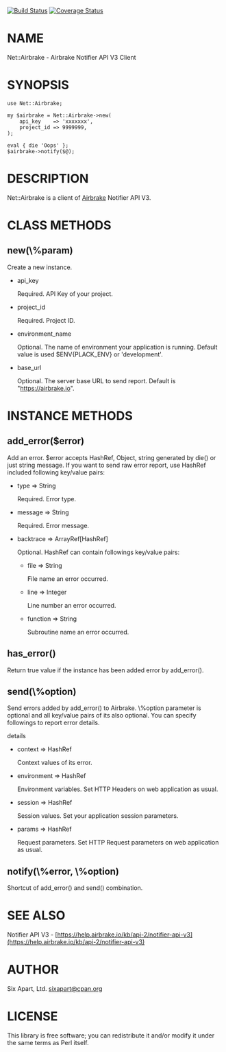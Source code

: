 [![Build Status](https://travis-ci.org/sixapart/Net-Airbrake.svg?branch=master)](https://travis-ci.org/sixapart/Net-Airbrake) [![Coverage Status](https://coveralls.io/repos/sixapart/Net-Airbrake/badge.svg)](https://coveralls.io/r/sixapart/Net-Airbrake)
# NAME

Net::Airbrake - Airbrake Notifier API V3 Client

# SYNOPSIS

    use Net::Airbrake;

    my $airbrake = Net::Airbrake->new(
        api_key    => 'xxxxxxx',
        project_id => 9999999,
    );

    eval { die 'Oops' };
    $airbrake->notify($@);

# DESCRIPTION

Net::Airbrake is a client of [Airbrake](https://airbrake.io) Notifier API V3.

# CLASS METHODS

## new(\\%param)

Create a new instance.

- api\_key

    Required. API Key of your project.

- project\_id

    Required. Project ID.

- environment\_name

    Optional. The name of environment your application is running.
    Default value is used $ENV{PLACK\_ENV} or 'development'.

- base\_url

    Optional. The server base URL to send report.
    Default is "https://airbrake.io".

# INSTANCE METHODS

## add\_error($error)

Add an error. $error accepts HashRef, Object, string generated by die() or just
string message. If you want to send raw error report, use HashRef included
following key/value pairs:

- type => String

    Required. Error type.

- message => String

    Required. Error message.

- backtrace => ArrayRef\[HashRef\]

    Optional. HashRef can contain followings key/value pairs:

    - file => String

        File name an error occurred.

    - line => Integer

        Line number an error occurred.

    - function => String

        Subroutine name an error occurred.

## has\_error()

Return true value if the instance has been added error by add\_error().

## send(\\%option)

Send errors added by add\_error() to Airbrake. \\%option parameter is optional and
all key/value pairs of its also optional. You can specify followings to report
 error details.

details

- context => HashRef

    Context values of its error.

- environment => HashRef

    Environment variables. Set HTTP Headers on web application as usual.

- session => HashRef

    Session values. Set your application session parameters.

- params => HashRef

    Request parameters. Set HTTP Request parameters on web application as usual.

## notify(\\%error, \\%option)

Shortcut of add\_error() and send() combination.

# SEE ALSO

Notifier API V3 - [https://help.airbrake.io/kb/api-2/notifier-api-v3](https://help.airbrake.io/kb/api-2/notifier-api-v3)

# AUTHOR

Six Apart, Ltd. <sixapart@cpan.org>

# LICENSE

This library is free software; you can redistribute it and/or modify
it under the same terms as Perl itself.
